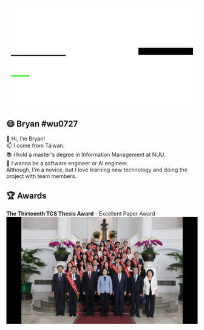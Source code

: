 <p align="center">
  <img src="hello.gif" alt="animated" />
</p>

## 😄 Bryan #wu0727
👋 Hi, I'm Bryan!<br> 
📫 I come from Taiwan.<br>
📚 I hold a master's degree in Information Management at NUU.<br>
🌱 I wanna be a software engineer or AI engineer. <br>
Although, I'm a novice, but I love learning new technology and doing the project with team members.<br>

## 🏆 Awards
**The Thirteenth TCS Thesis Award** - Excellent Paper Award
![image](photo_TCS.jpg)
<!--
**wu0727/wu0727** is a ✨ _special_ ✨ repository because its `README.md` (this file) appears on your GitHub profile.

Here are some ideas to get you started:

- 🔭 I’m currently working on ...
- 🌱 I’m currently learning ...
- 👯 I’m looking to collaborate on ...
- 🤔 I’m looking for help with ...
- 💬 Ask me about ...
- 📫 How to reach me: ...
-  Pronouns: ...
- ⚡ Fun fact: ...
-->
